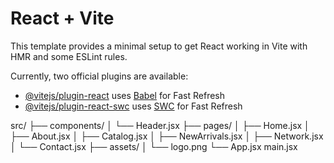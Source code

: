 # React + Vite

This template provides a minimal setup to get React working in Vite with HMR and some ESLint rules.

Currently, two official plugins are available:

- [@vitejs/plugin-react](https://github.com/vitejs/vite-plugin-react/blob/main/packages/plugin-react/README.md) uses [Babel](https://babeljs.io/) for Fast Refresh
- [@vitejs/plugin-react-swc](https://github.com/vitejs/vite-plugin-react-swc) uses [SWC](https://swc.rs/) for Fast Refresh



src/
├── components/
│   └── Header.jsx
├── pages/
│   ├── Home.jsx
│   ├── About.jsx
│   ├── Catalog.jsx
│   ├── NewArrivals.jsx
│   ├── Network.jsx
│   └── Contact.jsx
├── assets/
│   └── logo.png
└── App.jsx
main.jsx



